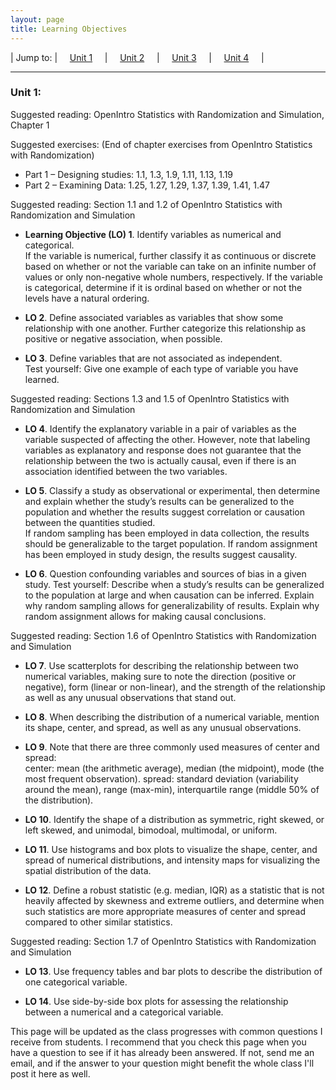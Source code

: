 ```yaml
---
layout: page
title: Learning Objectives
---
```


| Jump to: | &nbsp;&nbsp;&nbsp; [Unit 1]({{site.baseurl}}/los/#unit1) &nbsp;&nbsp;&nbsp; | &nbsp;&nbsp;&nbsp; [Unit 2]({{site.baseurl}}/los/#unit2) &nbsp;&nbsp;&nbsp; | &nbsp;&nbsp;&nbsp; [Unit 3]({{site.baseurl}}/los/#unit3) &nbsp;&nbsp;&nbsp; | &nbsp;&nbsp;&nbsp; [Unit 4]({{site.baseurl}}/los/#unit4) &nbsp;&nbsp;&nbsp; |

* * *

### <a name="unit1"></a>Unit 1:

Suggested reading: OpenIntro Statistics with Randomization and Simulation, Chapter 1  

Suggested exercises: (End of chapter exercises from OpenIntro Statistics with Randomization) 

* Part 1 – Designing studies: 1.1, 1.3, 1.9, 1.11, 1.13, 1.19
* Part 2 – Examining Data: 1.25, 1.27, 1.29, 1.37, 1.39, 1.41, 1.47

Suggested reading: Section 1.1 and 1.2 of OpenIntro Statistics with Randomization and Simulation  

* **Learning Objective (LO) 1**. Identify variables as numerical and categorical.  
If the variable is numerical, further classify it as continuous or discrete based on whether or not the variable can take on an infinite number of values or only non-negative whole numbers, respectively. 
If the variable is categorical, determine if it is ordinal based on whether or not the levels have a natural ordering. 

* **LO 2**. Define associated variables as variables that show some relationship with one another. Further categorize this relationship as positive or negative association, when possible.  

* **LO 3**. Define variables that are not associated as independent.  
Test yourself: Give one example of each type of variable you have learned.  

Suggested reading: Sections 1.3 and 1.5 of OpenIntro Statistics with Randomization and Simulation  

* **LO 4**. Identify the explanatory variable in a pair of variables as the variable suspected of affecting the other. However, note that labeling variables as explanatory and response does not guarantee that the relationship between the two is actually causal, even if there is an association identified between the two variables.  

* **LO 5**. Classify a study as observational or experimental, then determine and explain whether the study’s results can be generalized to the population and whether the results suggest correlation or causation between the quantities studied.  
If random sampling has been employed in data collection, the results should be generalizable to the target population. 
If random assignment has been employed in study design, the results suggest causality. 

* **LO 6**. Question confounding variables and sources of bias in a given study.
Test yourself:
Describe when a study’s results can be generalized to the population at large and when causation can be inferred.
Explain why random sampling allows for generalizability of results.
Explain why random assignment allows for making causal conclusions.

Suggested reading: Section 1.6 of OpenIntro Statistics with Randomization and Simulation  

* **LO 7**. Use scatterplots for describing the relationship between two numerical variables, making sure to note the direction (positive or negative), form (linear or non-linear), and the strength of the relationship as well as any unusual observations that stand out.  

* **LO 8**. When describing the distribution of a numerical variable, mention its shape, center, and spread, as well as any unusual observations.

* **LO 9**. Note that there are three commonly used measures of center and spread:  
center: mean (the arithmetic average), median (the midpoint), mode (the most frequent observation).
spread: standard deviation (variability around the mean), range (max-min), interquartile range (middle 50% of the distribution). 

* **LO 10**. Identify the shape of a distribution as symmetric, right skewed, or left skewed, and unimodal, bimodoal, multimodal, or uniform.  

* **LO 11**. Use histograms and box plots to visualize the shape, center, and spread of numerical distributions, and intensity maps for visualizing the spatial distribution of the data.  

* **LO 12**. Define a robust statistic (e.g. median, IQR) as a statistic that is not heavily affected by skewness and extreme outliers, and determine when such statistics are more appropriate measures of center and spread compared to other similar statistics.  

Suggested reading: Section 1.7 of OpenIntro Statistics with Randomization and Simulation  

* **LO 13**. Use frequency tables and bar plots to describe the distribution of one categorical variable. 

* **LO 14**. Use side-by-side box plots for assessing the relationship between a numerical and a categorical variable. 

This page will be updated as the class progresses with common questions I receive from students. I recommend that you check this page when you have a question to see if it has already been answered. If not, send me an email, and if the answer to your question might benefit the whole class I'll post it here as well. 





